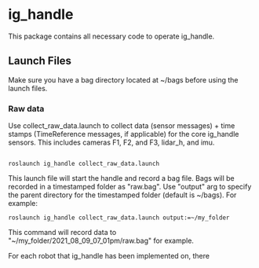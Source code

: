 # ig_handle

This package contains all necessary code to operate ig_handle.

## Launch Files

Make sure you have a bag directory located at ~/bags before using the launch files.

### Raw data

Use collect_raw_data.launch to collect data (sensor messages) + time stamps (TimeReference messages, if applicable) for the core ig_handle sensors.  This includes cameras F1, F2, and F3, lidar_h, and imu.

```

roslaunch ig_handle collect_raw_data.launch

```

This launch file will start the handle and record a bag file. Bags will be recorded in a timestamped folder as "raw.bag". Use "output" arg to specify the parent directory for the timestamped folder (default is ~/bags). For example:

```
roslaunch ig_handle collect_raw_data.launch output:=~/my_folder
```

This command will record data to "~/my_folder/2021_08_09_07_01pm/raw.bag" for example.

For each robot that ig_handle has been implemented on, there 